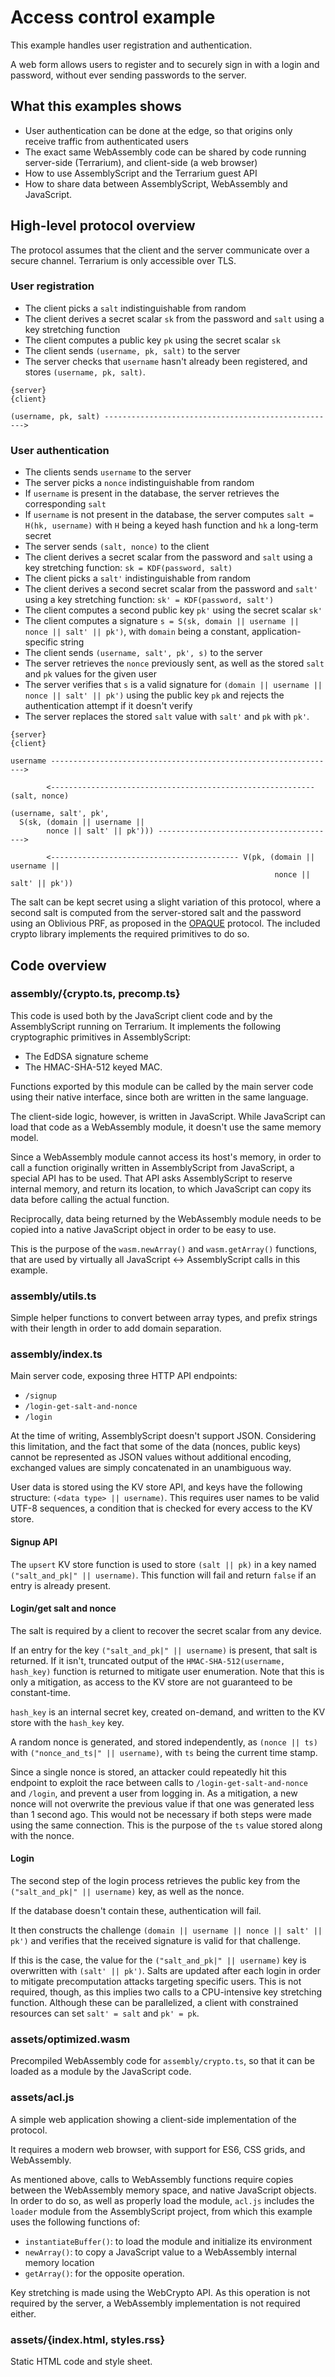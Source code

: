 # Access control example

This example handles user registration and authentication.

A web form allows users to register and to securely sign in with a login and password, without ever sending passwords to the server.

## What this examples shows

- User authentication can be done at the edge, so that origins only receive traffic from authenticated users
- The exact same WebAssembly code can be shared by code running server-side (Terrarium), and client-side (a web browser)
- How to use AssemblyScript and the Terrarium guest API
- How to share data between AssemblyScript, WebAssembly and JavaScript.

## High-level protocol overview

The protocol assumes that the client and the server communicate over a secure channel. Terrarium is only accessible over TLS.

### User registration

- The client picks a `salt` indistinguishable from random
- The client derives a secret scalar `sk` from the password and `salt` using a key stretching function
- The client computes a public key `pk` using the secret scalar `sk`
- The client sends `(username, pk, salt)` to the server
- The server checks that `username` hasn't already been registered, and stores `(username, pk, salt)`.

```text
{server}                                                                  {client}

(username, pk, salt) ---------------------------------------------------->
```

### User authentication

- The clients sends `username` to the server
- The server picks a `nonce` indistinguishable from random
- If `username` is present in the database, the server retrieves the corresponding `salt`
- If `username` is not present in the database, the server computes `salt = H(hk, username)` with `H` being a keyed hash function and `hk` a long-term secret
- The server sends `(salt, nonce)` to the client
- The client derives a secret scalar from the password and `salt` using a key stretching function: `sk = KDF(password, salt)`
- The client picks a `salt'` indistinguishable from random
- The client derives a second secret scalar from the password and `salt'` using a key stretching function: `sk' = KDF(password, salt')`
- The client computes a second public key `pk'` using the secret scalar `sk'`
- The client computes a signature `s = S(sk, domain || username || nonce || salt' || pk')`, with `domain` being a constant, application-specific string
- The client sends `(username, salt', pk', s)` to the server
- The server retrieves the `nonce` previously sent, as well as the stored `salt` and `pk` values for the given user
- The server verifies that `s` is a valid signature for `(domain || username || nonce || salt' || pk')` using the public key `pk` and rejects the authentication attempt if it doesn't verify
- The server replaces the stored `salt` value with `salt'` and `pk` with `pk'`.

```text
{server}                                                                  {client}

username ---------------------------------------------------------------->

        <----------------------------------------------------------- (salt, nonce)

(username, salt', pk',
  S(sk, (domain || username ||
        nonce || salt' || pk'))) ---------------------------------------->

        <------------------------------------------ V(pk, (domain || username ||
                                                           nonce || salt' || pk'))
```

The salt can be kept secret using a slight variation of this protocol, where a second salt is computed from the server-stored salt and the password using an Oblivious PRF, as proposed in the [OPAQUE](https://tools.ietf.org/html/draft-krawczyk-cfrg-opaque-00) protocol.
The included crypto library implements the required primitives to do so.

## Code overview

### assembly/{crypto.ts, precomp.ts}

This code is used both by the JavaScript client code and by the AssemblyScript running on Terrarium. It implements the following cryptographic primitives in AssemblyScript:

- The EdDSA signature scheme
- The HMAC-SHA-512 keyed MAC.

Functions exported by this module can be called by the main server code using their native interface, since both are written in the same language.

The client-side logic, however, is written in JavaScript. While JavaScript can load that code as a WebAssembly module, it doesn't use the same memory model.

Since a WebAssembly module cannot access its host's memory, in order to call a function originally written in AssemblyScript from JavaScript, a special API has to be used. That API asks AssemblyScript to reserve internal memory, and return its location, to which JavaScript can copy its data before calling the actual function.

Reciprocally, data being returned by the WebAssembly module needs to be copied into a native JavaScript object in order to be easy to use.

This is the purpose of the `wasm.newArray()` and `wasm.getArray()` functions, that are used by virtually all JavaScript <-> AssemblyScript calls in this example.

### assembly/utils.ts

Simple helper functions to convert between array types, and prefix strings with their length in order to add domain separation.

### assembly/index.ts

Main server code, exposing three HTTP API endpoints:

- `/signup`
- `/login-get-salt-and-nonce`
- `/login`

At the time of writing, AssemblyScript doesn't support JSON. Considering this limitation, and the fact that some of the data (nonces, public keys) cannot be represented as JSON values without additional encoding, exchanged values are simply concatenated in an unambiguous way.

User data is stored using the KV store API, and keys have the following structure: `(<data type> || username)`. This requires user names to be valid UTF-8 sequences, a condition that is checked for every access to the KV store.

#### Signup API

The `upsert` KV store function is used to store `(salt || pk)` in a key named `("salt_and_pk|" || username)`. This function will fail and return `false` if an entry is already present.

#### Login/get salt and nonce

The salt is required by a client to recover the secret scalar from any device.

If an entry for the key `("salt_and_pk|" || username)` is present, that salt is returned. If it isn't, truncated output of the `HMAC-SHA-512(username, hash_key)` function is returned to mitigate user enumeration. Note that this is only a mitigation, as access to the KV store are not guaranteed to be constant-time.

`hash_key` is an internal secret key, created on-demand, and written to the KV store with the `hash_key` key.

A random nonce is generated, and stored independently, as `(nonce || ts)` with `("nonce_and_ts|" || username)`, with `ts` being the current time stamp.

Since a single nonce is stored, an attacker could repeatedly hit this endpoint to exploit the race between calls to `/login-get-salt-and-nonce` and `/login`, and prevent a user from logging in. As a mitigation, a new nonce will not overwrite the previous value if that one was generated less than 1 second ago.
This would not be necessary if both steps were made using the same connection. This is the purpose of the `ts` value stored along with the nonce.

#### Login

The second step of the login process retrieves the public key from the `("salt_and_pk|" || username)` key, as well as the nonce.

If the database doesn't contain these, authentication will fail.

It then constructs the challenge `(domain || username || nonce || salt' || pk')` and verifies that the received signature is valid for that challenge.

If this is the case, the value for the `("salt_and_pk|" || username)` key is overwritten with `(salt' || pk')`. Salts are updated after each login in order to mitigate precomputation attacks targeting specific users. This is not required, though, as this implies two calls to a CPU-intensive key stretching function. Although these can be parallelized, a client with constrained resources can set `salt' = salt` and `pk' = pk`.

### assets/optimized.wasm

Precompiled WebAssembly code for `assembly/crypto.ts`, so that it can be loaded as a module by the JavaScript code.

### assets/acl.js

A simple web application showing a client-side implementation of the protocol.

It requires a modern web browser, with support for ES6, CSS grids, and WebAssembly.

As mentioned above, calls to WebAssembly functions require copies between the WebAssembly memory space, and native JavaScript objects. In order to do so, as well as properly load the module, `acl.js` includes the `loader` module from the AssemblyScript project, from which this example uses the following functions of:

- `instantiateBuffer()`: to load the module and initialize its environment
- `newArray()`: to copy a JavaScript value to a WebAssembly internal memory location
- `getArray()`: for the opposite operation.

Key stretching is made using the WebCrypto API. As this operation is not required by the server, a WebAssembly implementation is not required either.

### assets/{index.html, styles.rss}

Static HTML code and style sheet.
